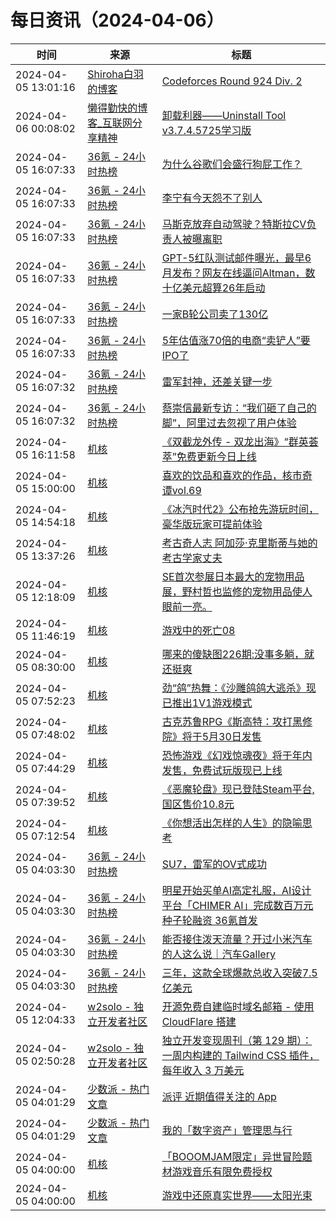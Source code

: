 ﻿# 每日资讯（2024-04-06）

|时间|来源|标题|
|---|---|---|
|2024-04-05 13:01:16|[Shiroha白羽的博客](https://hukeqing.github.io/rss.xml)|[Codeforces Round 924 Div. 2 ](https://blog.mauve.icu/2024/04/05/acm/codeforces/CodeforcesRound924/)|
|2024-04-06 00:08:02|[懒得勤快的博客_互联网分享精神](https://masuit.com/rss)|[卸载利器——Uninstall Tool v3.7.4.5725学习版](https://masuit.com/84)|
|2024-04-05 16:07:33|[36氪 - 24小时热榜](https://rss.mifaw.com/articles/5c8bb11a3c41f61efd36683e/5c91d2e23882afa09dff4901)|[为什么谷歌们会盛行狗屁工作？](https://36kr.com/p/2588215633574537)|
|2024-04-05 16:07:33|[36氪 - 24小时热榜](https://rss.mifaw.com/articles/5c8bb11a3c41f61efd36683e/5c91d2e23882afa09dff4901)|[李宁有今天怨不了别人](https://36kr.com/p/2719342373947140)|
|2024-04-05 16:07:33|[36氪 - 24小时热榜](https://rss.mifaw.com/articles/5c8bb11a3c41f61efd36683e/5c91d2e23882afa09dff4901)|[马斯克放弃自动驾驶？特斯拉CV负责人被曝离职](https://36kr.com/p/2718737776015494)|
|2024-04-05 16:07:33|[36氪 - 24小时热榜](https://rss.mifaw.com/articles/5c8bb11a3c41f61efd36683e/5c91d2e23882afa09dff4901)|[GPT-5红队测试邮件曝光，最早6月发布？网友在线逼问Altman，数十亿美元超算26年启动](https://36kr.com/p/2720106835687557)|
|2024-04-05 16:07:33|[36氪 - 24小时热榜](https://rss.mifaw.com/articles/5c8bb11a3c41f61efd36683e/5c91d2e23882afa09dff4901)|[一家B轮公司卖了130亿](https://36kr.com/p/2718796329777281)|
|2024-04-05 16:07:33|[36氪 - 24小时热榜](https://rss.mifaw.com/articles/5c8bb11a3c41f61efd36683e/5c91d2e23882afa09dff4901)|[5年估值涨70倍的电商“卖铲人”要IPO了](https://36kr.com/p/2718857379346568)|
|2024-04-05 16:07:32|[36氪 - 24小时热榜](https://rss.mifaw.com/articles/5c8bb11a3c41f61efd36683e/5c91d2e23882afa09dff4901)|[雷军封神，还差关键一步](https://36kr.com/p/2717744890853508)|
|2024-04-05 16:07:32|[36氪 - 24小时热榜](https://rss.mifaw.com/articles/5c8bb11a3c41f61efd36683e/5c91d2e23882afa09dff4901)|[蔡崇信最新专访：“我们砸了自己的脚”，阿里过去忽视了用户体验](https://36kr.com/p/2719902006654850)|
|2024-04-05 16:11:58|[机核](https://www.gcores.com/rss)|[《双截龙外传 - 双龙出海》“群英荟萃”免费更新今日上线](https://www.gcores.com/articles/179899)|
|2024-04-05 15:00:00|[机核](https://www.gcores.com/rss)|[喜欢的饮品和喜欢的作品，核市奇谭vol.69](https://www.gcores.com/radios/179651)|
|2024-04-05 14:54:18|[机核](https://www.gcores.com/rss)|[《冰汽时代2》公布抢先游玩时间，豪华版玩家可提前体验](https://www.gcores.com/articles/179896)|
|2024-04-05 13:37:26|[机核](https://www.gcores.com/rss)|[考古奇人志 阿加莎·克里斯蒂与她的考古学家丈夫](https://www.gcores.com/articles/179875)|
|2024-04-05 12:18:09|[机核](https://www.gcores.com/rss)|[SE首次参展日本最大的宠物用品展，野村哲也监修的宠物用品使人眼前一亮。](https://www.gcores.com/articles/179888)|
|2024-04-05 11:46:19|[机核](https://www.gcores.com/rss)|[游戏中的死亡08](https://www.gcores.com/articles/179887)|
|2024-04-05 08:30:00|[机核](https://www.gcores.com/rss)|[哪来的傻缺图226期:没事多躺，就还挺爽](https://www.gcores.com/articles/177463)|
|2024-04-05 07:52:23|[机核](https://www.gcores.com/rss)|[劲“鸽”热舞：《沙雕鸽鸽大逃杀》现已推出1V1游戏模式](https://www.gcores.com/articles/179880)|
|2024-04-05 07:48:02|[机核](https://www.gcores.com/rss)|[古克苏鲁RPG《斯高特：攻打黑修院》将于5月30日发售](https://www.gcores.com/articles/179879)|
|2024-04-05 07:44:29|[机核](https://www.gcores.com/rss)|[恐怖游戏《幻戏惊魂夜》将于年内发售，免费试玩版现已上线](https://www.gcores.com/articles/179878)|
|2024-04-05 07:39:52|[机核](https://www.gcores.com/rss)|[《恶魔轮盘》现已登陆Steam平台,国区售价10.8元](https://www.gcores.com/articles/179877)|
|2024-04-05 07:12:54|[机核](https://www.gcores.com/rss)|[《你想活出怎样的人生》的隐喻思考](https://www.gcores.com/articles/179876)|
|2024-04-05 04:03:30|[36氪 - 24小时热榜](https://rss.mifaw.com/articles/5c8bb11a3c41f61efd36683e/5c91d2e23882afa09dff4901)|[SU7，雷军的OV式成功](https://36kr.com/p/2717588227426048)|
|2024-04-05 04:03:30|[36氪 - 24小时热榜](https://rss.mifaw.com/articles/5c8bb11a3c41f61efd36683e/5c91d2e23882afa09dff4901)|[明星开始买单AI高定礼服，AI设计平台「CHIMER AI」完成数百万元种子轮融资 36氪首发](https://36kr.com/p/2714710889183367)|
|2024-04-05 04:03:30|[36氪 - 24小时热榜](https://rss.mifaw.com/articles/5c8bb11a3c41f61efd36683e/5c91d2e23882afa09dff4901)|[能否接住泼天流量？开过小米汽车的人这么说｜汽车Gallery](https://36kr.com/p/2717281219737735)|
|2024-04-05 04:03:30|[36氪 - 24小时热榜](https://rss.mifaw.com/articles/5c8bb11a3c41f61efd36683e/5c91d2e23882afa09dff4901)|[三年，这款全球爆款总收入突破7.5亿美元](https://36kr.com/p/2717749440411778)|
|2024-04-05 12:04:33|[w2solo - 独立开发者社区](https://w2solo.com/topics/feed)|[开源免费自建临时域名邮箱 - 使用 CloudFlare 搭建](https://w2solo.com/topics/4533)|
|2024-04-05 02:50:28|[w2solo - 独立开发者社区](https://w2solo.com/topics/feed)|[独立开发变现周刊（第 129 期）：一周内构建的 Tailwind CSS 插件，每年收入 3 万美元](https://w2solo.com/topics/4532)|
|2024-04-05 04:01:29|[少数派 - 热门文章](https://rss.mifaw.com/articles/5c8bb11a3c41f61efd36683e/5c92450e3882afa09dff5928)|[派评 近期值得关注的 App](https://sspai.com/post/87733)|
|2024-04-05 04:01:29|[少数派 - 热门文章](https://rss.mifaw.com/articles/5c8bb11a3c41f61efd36683e/5c92450e3882afa09dff5928)|[我的「数字资产」管理思与行](https://sspai.com/post/87694)|
|2024-04-05 04:00:00|[机核](https://www.gcores.com/rss)|[「BOOOMJAM限定」异世冒险题材游戏音乐有限免费授权](https://www.gcores.com/videos/179862)|
|2024-04-05 04:00:00|[机核](https://www.gcores.com/rss)|[游戏中还原真实世界——太阳光束](https://www.gcores.com/articles/179710)|
